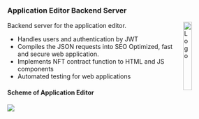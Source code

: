 ### Application Editor Backend Server

<img alt="Logo" align="right" src="https://camo.githubusercontent.com/4cecce36172b915b30ac5158fa719eef33ac5367c6f73d6d2eab94fbb5ea168f/68747470733a2f2f7062732e7477696d672e636f6d2f70726f66696c655f696d616765732f313338333036343537313432373039343533322f776d3133713736705f343030783430302e6a7067" width="20%" />



Backend server for the application editor.
- Handles users and authentication by JWT
- Compiles the JSON requests into SEO Optimized, fast and secure web application.
- Implements NFT contract function to HTML and JS components
- Automated testing for web applications

#### Scheme of Application Editor
<img src="https://xp.network/4@4.png" >
